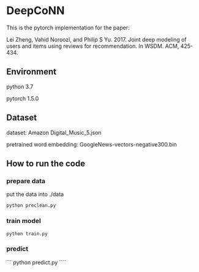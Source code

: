 # DeepCoNN

This is the pytorch implementation for the paper:

Lei Zheng, Vahid Noroozi, and Philip S Yu. 2017. Joint deep modeling of users and items using reviews for recommendation. In WSDM. ACM, 425-434.


## Environment

python 3.7

pytorch 1.5.0

## Dataset

dataset: Amazon Digital_Music_5.json

pretrained word embedding: GoogleNews-vectors-negative300.bin


## How to run the code

### prepare data

put the data into ./data

``` python preclean.py ```

### train model

``` python train.py ```

### predict 

``` python predict.py ````
